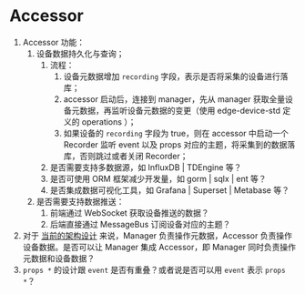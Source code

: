 # Accessor

1. Accessor 功能：
    1. 设备数据持久化与查询；
        1. 流程：
            1. 设备元数据增加 `recording` 字段，表示是否将采集的设备进行落库；
            2. accessor 启动后，连接到 manager，先从 manager 获取全量设备元数据，再监听设备元数据的变更（使用 edge-device-std 定义的 operations ）；
            3. 如果设备的 `recording` 字段为 true，则在 accessor 中启动一个 Recorder 监听 event 以及 props 对应的主题，将采集到的数据落库，否则跳过或者关闭
               Recorder；
        2. 是否需要支持多数据源，如 InfluxDB | TDEngine 等？
        3. 是否可使用 ORM 框架减少开发量，如 gorm | sqlx | ent 等？
        4. 是否集成数据可视化工具，如 Grafana | Superset | Metabase 等？
    2. 是否需要支持数据推送：
        1. 前端通过 WebSocket 获取设备推送的数据？
        2. 后端直接通过 MessageBus 订阅设备对应的主题？
2. 对于 [当前的架构设计](https://app.diagrams.net/#G1E_OcUtDI-vPk-1XZFqoLdzKV46zRjKUY) 来说，Manager 负责操作元数据，Accessor 负责操作设备数据。是否可以让
   Manager 集成 Accessor，即 Manager 同时负责操作元数据和设备数据？
3. `props *` 的设计跟 `event` 是否有重叠？或者说是否可以用 `event` 表示 `props *`？